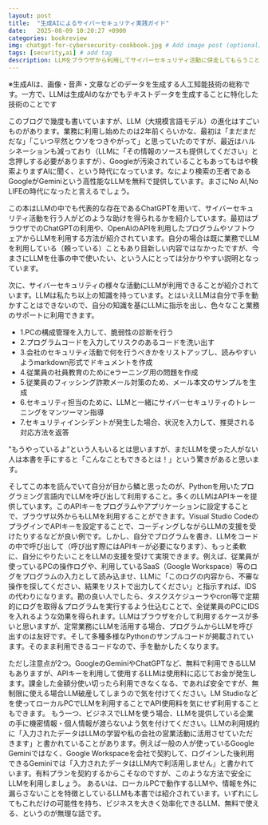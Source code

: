 ```yaml
---
layout: post
title:  "生成AIによるサイバーセキュリティ実践ガイド"
date:   2025-08-09 10:20:27 +0900
categories: bookreview
img: chatgpt-for-cybersecurity-cookbook.jpg # Add image post (optional)
tags: [security,ai] # add tag
description: LLMをブラウザから利用してサイバーセキュリティ活動に併走してもらうことは現在の業務でも実施しているが、プログラミング内でLLMを呼び出し、スケジューラでプログラムを実行することで、ログの調査や脆弱性診断の定常作業をAIに任せる、という考えは無かったため参考になった。実際に業務内で活用したい。
---
```


※生成AIは、画像・音声・文章などのデータを生成する人工知能技術の総称です。一方で、LLMは生成AIのなかでもテキストデータを生成することに特化した技術のことです

このブログで幾度も書いていますが、LLM（大規模言語モデル）の進化はすごいものがあります。業務に利用し始めたのは2年前くらいかな、最初は「まだまだだな」「こいつ平然とウソをつきやがって」と思っていたのですが、最近はハルシネーションも減っており（LLMに「その情報のソースも提供してください」と念押しする必要がありますが）、Googleが汚染されていることもあってもはや検索よりまずAIに聞く、という時代になっています。なにより検索の王者であるGoogleがGeminiという高性能なLLMを無料で提供しています。まさにNo AI,No LIFEの時代になったと言えるでしょう。

この本はLLMの中でも代表的な存在であるChatGPTを用いて、サイバーセキュリティ活動を行う人がどのような助けを得られるかを紹介しています。最初はブラウザでのChatGPTの利用や、OpenAIのAPIを利用したプログラムやソフトウェアからLLMを利用する方法が紹介されています。自分の場合は既に業務でLLMを利用している（頼っている）こともあり目新しい内容ではなかったですが、今まさにLLMを仕事の中で使いたい、という人にとっては分かりやすい説明となっています。

次に、サイバーセキュリティの様々な活動にLLMが利用できることが紹介されています。LLMは私たち以上の知識を持っています。とはいえLLMは自分で手を動かすことはできないので、自分の知識を基にLLMに指示を出し、色々なこと業務のサポートに利用できます。

- 1.PCの構成管理を入力して、脆弱性の診断を行う
- 2.プログラムコードを入力してリスクのあるコードを洗い出す
- 3.会社のセキュリティ活動で何を行うべきかをリストアップし、読みやすいようmarkdown形式でドキュメントを作成
- 4.従業員の社員教育のためにeラーニング用の問題を作成
- 5.従業員のフィッシング詐欺メール対策のため、メール本文のサンプルを生成
- 6.セキュリティ担当のために、LLMと一緒にサイバーセキュリティのトレーニングをマンツーマン指導
- 7.セキュリティインシデントが発生した場合、状況を入力して、推奨される対応方法を返答

”もうやっているよ”という人もいるとは思いますが、まだLLMを使った人がない人は本書を手にすると「こんなこともできるとは！」という驚きがあると思います。

そしてこの本を読んでいて自分が目から鱗と思ったのが、Pythonを用いたプログラミング言語内でLLMを呼び出して利用すること。多くのLLMはAPIキーを提供しています。このAPIキーをプログラムやアプリケーションに設定することで、ブラウザ以外からもLLMを利用することができます。Visual Studio CodeのプラグインでAPIキーを設定することで、コーディングしながらLLMの支援を受けたりするなどが良い例です。しかし、自分でプログラムを書き、LLMをコードの中で呼び出して（呼び出す際にはAPIキーが必要になります）、もっと柔軟に、自分にやりたいことをLLMの支援を受けて実現できます。例えば、従業員が使っているPCの操作ログや、利用しているSaaS（Google Workspace）等のログをプログラムの入力として読み込ませ、LLMに「このログの内容から、不審な操作を探してください、結果をリストで出力してください」と指示すれば、IDSの代わりになります。勘の良い人でしたら、タスクスケジューラやcron等で定期的にログを取得＆プログラムを実行するよう仕込むことで、全従業員のPCにIDSを入れるような効果を得られます。LLMはブラウザを介して利用するケースが多いと思いますが、定常業務にLLMを活用する場合、プログラムからLLMを呼び出すのは友好です。そして多種多様なPythonのサンプルコードが掲載されています。そのまま利用できるコードなので、手を動かしたくなります。

ただし注意点が2つ。GoogleのGeminiやChatGPTなど、無料で利用できるLLMもありますが、APIキーを利用して使用するLLMは使用料に応じてお金が発生します。課金した金額分使い切ったら利用できなくなる、であれば安全ですが、無制限に使える場合LLM破産してしまうので気を付けてください。LM Studioなどを使ってローカルPCでLLMを利用することでAPI使用料を気にせず利用することもできます。
もう一つ、ビジネスでLLMを使う場合、LLMを提供している企業の手に機密情報・個人情報が渡らないよう気を付けてください。LLMの利用規約に「入力されたデータはLLMの学習や私の会社の営業活動に活用させていただきます」と書かれていることがあります。例えば一般の人が使っているGoogle Geminiではなく、Google Workspaceを会社で契約して、ログインした後利用できるGeminiでは「入力されたデータはLLM内で利活用しません」と書かれています。有料プランを契約するからこそなのですが、このような方法で安全にLLMを利用しましょう。
あるいは、ローカルPCで動作するLLMや、情報を外に漏らさないことを特徴としているLLMも本書では紹介されています。いずれにしてもこれだけの可能性を持ち、ビジネスを大きく効率化できるLLM、無料で使える、というのが無理な話です。